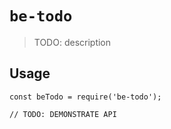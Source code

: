 # `be-todo`

> TODO: description

## Usage

```
const beTodo = require('be-todo');

// TODO: DEMONSTRATE API
```
